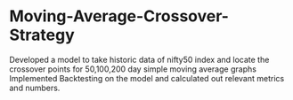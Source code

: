 # Moving-Average-Crossover-Strategy
Developed a model to take historic data of nifty50 index and locate the crossover points for 50,100,200 day simple moving average graphs 
Implemented Backtesting on the model and calculated out relevant metrics and numbers.

